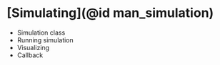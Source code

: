 # [Simulating](@id man_simulation)
* Simulation class 
* Running simulation
* Visualizing
* Callback
